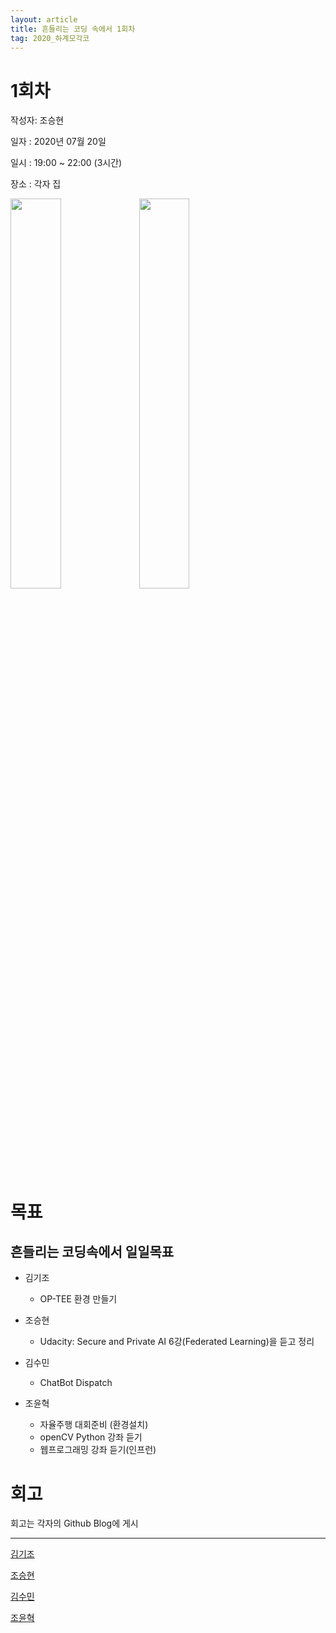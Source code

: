 ```yaml
---
layout: article
title: 흔들리는 코딩 속에서 1회차
tag: 2020_하계모각코
---
```


# 1회차
작성자: 조승현

일자 : 2020년 07월 20일

일시 : 19:00 ~ 22:00 (3시간)

장소 : 각자 집

<img src="https://user-images.githubusercontent.com/48935917/88608603-1781cb80-d0bd-11ea-8692-0f33099a7b3a.jpg" width="40%">

<img src="https://user-images.githubusercontent.com/48935917/88608699-59ab0d00-d0bd-11ea-839a-6f1eb642cb5b.jpg" width="40%">

# 목표
## 흔들리는 코딩속에서 일일목표


* 김기조
  * OP-TEE 환경 만들기

* 조승현
  * Udacity: Secure and Private AI 6강(Federated Learning)을 듣고 정리

* 김수민
  * ChatBot Dispatch

* 조윤혁
  * 자율주행 대회준비 (환경설치)
  * openCV Python 강좌 듣기
  * 웹프로그래밍 강좌 듣기(인프런)

# 회고
회고는 각자의 Github Blog에 게시

---

[김기조](https://k2j507.github.io/1st/)

[조승현](https://pmcsh04.github.io/2020%20%ED%95%98%EA%B3%84%20%EB%AA%A8%EA%B0%81%EC%BD%94/first-mgc/)

[김수민](https://tnatna0801.github.io/2020/07/20/soomin-first.html)

[조윤혁](https://joyunhyeok.github.io/JoWorld.github.io/blog/1%EC%9D%BC%EC%B0%A8-post/)
